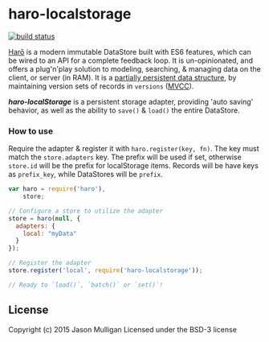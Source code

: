 # haro-localstorage

[![build status](https://secure.travis-ci.org/avoidwork/haro-localStorage.svg)](http://travis-ci.org/avoidwork/haro-localStorage)

[Harō](http://haro.rocks) is a modern immutable DataStore built with ES6 features, which can be wired to an API for a 
complete feedback loop. It is un-opinionated, and offers a plug'n'play solution to modeling, searching, & managing data 
on the client, or server (in RAM). It is a [partially persistent data structure](https://en.wikipedia.org/wiki/Persistent_data_structure), by maintaining version sets of records in `versions` ([MVCC](https://en.wikipedia.org/wiki/Multiversion_concurrency_control)).

***haro-localStorage*** is a persistent storage adapter, providing 'auto saving' behavior, as well as the ability to 
`save()` & `load()` the entire DataStore.

### How to use
Require the adapter & register it with `haro.register(key, fn)`. The key must match the `store.adapters` key. The prefix 
will be used if set, otherwise `store.id` will be the prefix for localStorage items. Records will be have keys as `prefix_key`, while 
DataStores will be `prefix`.

```javascript
var haro = require('haro'),
    store;

// Configure a store to utilize the adapter
store = haro(null, {
  adapters: {
    local: "myData"
  }
});

// Register the adapter
store.register('local', require('haro-localstorage'));

// Ready to `load()`, `batch()` or `set()`!
```

## License
Copyright (c) 2015 Jason Mulligan
Licensed under the BSD-3 license

